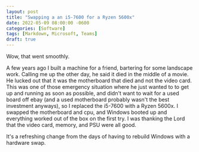 ```yaml
---
layout: post
title: "Swapping a an i5-7600 for a Ryzen 5600x"
date: 2022-05-09 08:00:00 -0600
categories: [Software]
tags: [Markdown, Microsoft, Teams]
draft: true
---
```


Wow, that went smoothly.

A few years ago I built a machine for a friend, bartering for some landscape work. Calling me up the other day, he said it died in the middle of a movie. He lucked out that it was the motherboard that died and not the video card. This was one of those emergency situation where he just wanted to to get up and running as soon as possible, and didn't want to wait for a used board off ebay (and a used motherboard probably wasn't the best investment anyways), so I replaced the i5-7600 with a Ryzen 5600x. I swapped the motherboard and cpu, and Windows booted up and everything worked out of the box on the first try. I was thanking the Lord that the video card, memory, and PSU were all good.

It's a refreshing change from the days of having to rebuild Windows with a hardware swap.

